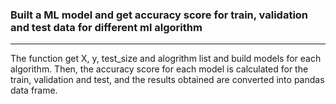### Built a ML model and get accuracy score for train, validation and test data for different ml algorithm
<hr>
The function get X, y, test_size and alogrithm list and build models for each algorithm. Then, the accuracy score for each model is calculated for the train, validation and test, and the results obtained are converted into pandas data frame.
